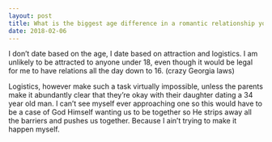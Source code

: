 ```yaml
---
layout: post
title: What is the biggest age difference in a romantic relationship you would consider for yourself?
date: 2018-02-06
---
```


<p>I don’t date based on the age, I date based on attraction and logistics. I am unlikely to be attracted to anyone under 18, even though it would be legal for me to have relations all the day down to 16. (crazy Georgia laws)</p><p>Logistics, however make such a task virtually impossible, unless the parents make it abundantly clear that they’re okay with their daughter dating a 34 year old man. I can’t see myself ever approaching one so this would have to be a case of God Himself wanting us to be together so He strips away all the barriers and pushes us together. Because I ain’t trying to make it happen myself.</p>
